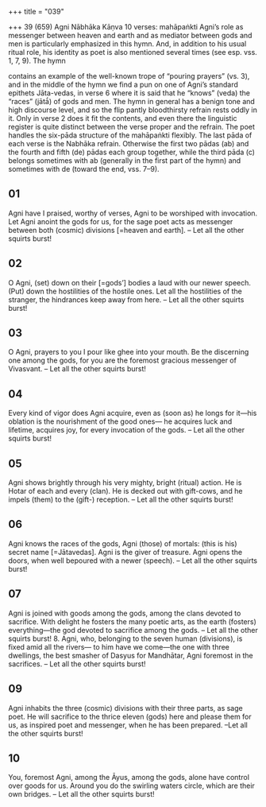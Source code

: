 +++
title = "039"

+++
39 (659)
Agni
Nābhāka Kāṇva
10 verses: mahāpaṅkti
Agni’s role as messenger between heaven and earth and as mediator between gods and  men is particularly emphasized in this hymn. And, in addition to his usual ritual role,  his identity as poet is also mentioned several times (see esp. vss. 1, 7, 9). The hymn

contains an example of the well-known trope of “pouring prayers” (vs. 3), and in the  middle of the hymn we find a pun on one of Agni’s standard epithets Jāta-vedas, in  verse 6 where it is said that he “knows” (veda) the “races” (jātā́) of gods and men.
The hymn in general has a benign tone and high discourse level, and so the flip pantly bloodthirsty refrain rests oddly in it. Only in verse 2 does it fit the contents,  and even there the linguistic register is quite distinct between the verse proper and  the refrain.
The poet handles the six-pāda structure of the mahāpaṅkti flexibly. The last pāda  of each verse is the Nabhāka refrain. Otherwise the first two pādas (ab) and the  fourth and fifth (de) pādas each group together, while the third pāda (c) belongs  sometimes with ab (generally in the first part of the hymn) and sometimes with de  (toward the end, vss. 7–9).
## 01
Agni have I praised, worthy of verses, Agni to be worshiped with
invocation. Let Agni anoint the gods for us,
for the sage poet acts as messenger between both (cosmic) divisions
[=heaven and earth].
– Let all the other squirts burst!
## 02
O Agni, (set) down on their [=gods’] bodies a laud with our newer  speech. (Put) down the hostilities of the hostile ones.
Let all the hostilities of the stranger, the hindrances keep away from here. – Let all the other squirts burst!
## 03
O Agni, prayers to you I pour like ghee into your mouth. Be the
discerning one among the gods,
for you are the foremost gracious messenger of Vivasvant.
– Let all the other squirts burst!
## 04
Every kind of vigor does Agni acquire, even as (soon as) he longs for  it—his oblation is the nourishment of the good ones—
he acquires luck and lifetime, acquires joy, for every invocation of the gods. – Let all the other squirts burst!
## 05
Agni shows brightly through his very mighty, bright (ritual) action. He is  Hotar of each and every (clan).
He is decked out with gift-cows, and he impels (them) to the (gift-)
reception.
– Let all the other squirts burst!
## 06
Agni knows the races of the gods, Agni (those) of mortals: (this is his)  secret name [=Jātavedas]. Agni is the giver of treasure.
Agni opens the doors, when well bepoured with a newer (speech).
– Let all the other squirts burst!
## 07
Agni is joined with goods among the gods, among the clans devoted to  sacrifice.
With delight he fosters the many poetic arts, as the earth (fosters)
everything—the god devoted to sacrifice among the gods.
– Let all the other squirts burst! 8. Agni, who, belonging to the seven human (divisions), is fixed amid all  the rivers—
to him have we come—the one with three dwellings, the best smasher of  Dasyus for Mandhātar, Agni foremost in the sacrifices.
– Let all the other squirts burst!
## 09
Agni inhabits the three (cosmic) divisions with their three parts, as sage poet. He will sacrifice to the thrice eleven (gods) here and please them for us,  as inspired poet and messenger, when he has been prepared.
–Let all the other squirts burst!
## 10
You, foremost Agni, among the Āyus, among the gods, alone have  control over goods for us.
Around you do the swirling waters circle, which are their own bridges. – Let all the other squirts burst!